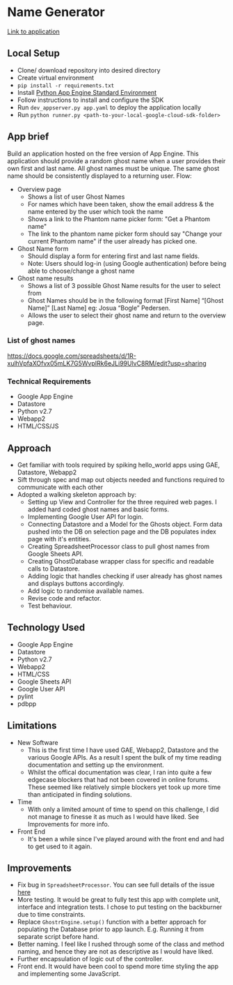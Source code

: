 # Name Generator

[Link to application](https://ghostr.appspot.com/)

## Local Setup
* Clone/ download repository into desired directory
* Create virtual environment
* `pip install -r requirements.txt`
* Install [Python App Engine Standard Environment](https://cloud.google.com/appengine/docs/standard/python/quickstart)
* Follow instructions to install and configure the SDK
* Run `dev_appserver.py app.yaml` to deploy the application locally
* Run `python runner.py <path-to-your-local-google-cloud-sdk-folder>`

## App brief
Build an application hosted on the free version of App Engine. This application should provide a random ghost name when a user provides their own first and last name. All ghost names must be unique. The same ghost name should be consistently displayed to a returning user.
Flow:
* Overview page
  * Shows a list of user Ghost Names
  * For names which have been taken, show the email address & the name entered by the user which took the name
  * Shows a link to the Phantom name picker form: "Get a Phantom name"
  * The link to the phantom name picker form should say "Change your current Phantom name" if the user already has picked one.
* Ghost Name form
  * Should display a form for entering first and last name fields.
  * Note: Users should log-in (using Google authentication) before being able to choose/change a ghost name
* Ghost name results
  * Shows a list of 3 possible Ghost Name results for the user to select from
  * Ghost Names should be in the following format [First Name] “[Ghost Name]” [Last Name] eg: Josua “Bogle” Pedersen.
  * Allows the user to select their ghost name and return to the overview page.

### List of ghost names
https://docs.google.com/spreadsheets/d/1R-xulhVpfaXOfvx05mLK7G5WvpIRk6eJLi99UlvC8RM/edit?usp=sharing

### Technical Requirements
* Google App Engine
* Datastore
* Python v2.7
* Webapp2
* HTML/CSS/JS

## Approach
* Get familiar with tools required by spiking hello_world apps using GAE, Datastore, Webapp2
* Sift through spec and map out objects needed and functions required to communicate with each other
* Adopted a walking skeleton approach by:
    * Setting up View and Controller for the three required web pages. I added hard coded ghost names and basic forms.
    * Implementing Google User API for login.
    * Connecting Datastore and a Model for the Ghosts object. Form data pushed into the DB on selection page and the DB populates index page with it's entities.
    * Creating SpreadsheetProcessor class to pull ghost names from Google Sheets API.
    * Creating GhostDatabase wrapper class for specific and readable calls to Datastore.
    * Adding logic that handles checking if user already has ghost names and displays buttons accordingly.
    * Add logic to randomise available names.
    * Revise code and refactor.
    * Test behaviour.

## Technology Used
* Google App Engine
* Datastore
* Python v2.7
* Webapp2
* HTML/CSS
* Google Sheets API
* Google User API
* pylint
* pdbpp

## Limitations
* New Software
    * This is the first time I have used GAE, Webapp2, Datastore and the various Google APIs. As a result I spent the bulk of my time reading documentation and setting up the environment.
    * Whilst the offical documentation was clear, I ran into quite a few edgecase blockers that had not been covered in online forums. These seemed like relatively simple blockers yet took up more time than anticipated in finding solutions.
* Time
    * With only a limited amount of time to spend on this challenge, I did not manage to finesse it as much as I would have liked. See Improvements for more info.
* Front End
    * It's been a while since I've played around with the front end and had to get used to it again.

## Improvements
* Fix bug in `SpreadsheetProcessor`. You can see full details of the issue [here](https://stackoverflow.com/questions/54276516/google-api-python-client-from-six-moves-import-zip-importerror-no-module-name)
* More testing. It would be great to fully test this app with complete unit, interface and integration tests. I chose to put testing on the backburner due to time constraints.
* Replace `GhostrEngine.setup()` function with a better approach for populating the Database prior to app launch. E.g. Running it from separate script before hand.
* Better naming. I feel like I rushed through some of the class and method naming, and hence they are not as descriptive as I would have liked.
* Further encapsulation of logic out of the controller.
* Front end. It would have been cool to spend more time styling the app and implementing some JavaScript.
